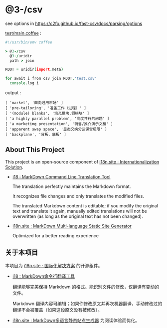 # @3-/csv

see options in https://c2fo.github.io/fast-csv/docs/parsing/options

[test/main.coffee](./test/main.coffee) :

```coffee
#!/usr/bin/env coffee

> @3-/csv
  @3-/uridir
  path > join

ROOT = uridir(import.meta)

for await i from csv join ROOT,'test.csv'
  console.log i
```

output :

```
[ 'market', '面向通用市场' ]
[ 'pre-tailoring', '准备工作（过程）' ]
[ '(module) blanks', '填充模块,假模块' ]
[ 'a highly parallel problem', '高度并行的问题' ]
[ 'a marketing presentation', '销售/推介演示文稿' ]
[ 'apparent swap space', '显态交换分区保留极限' ]
[ 'backplane', '背板，底板' ]
```

## About This Project

This project is an open-source component of [i18n.site ⋅ Internationalization Solution](https://i18n.site).

* [i18 : MarkDown Command Line Translation Tool](https://i18n.site/i18)

  The translation perfectly maintains the Markdown format.

  It recognizes file changes and only translates the modified files.

  The translated Markdown content is editable; if you modify the original text and translate it again, manually edited translations will not be overwritten (as long as the original text has not been changed).

* [i18n.site : MarkDown Multi-language Static Site Generator](https://i18n.site/i18n.site)

  Optimized for a better reading experience

## 关于本项目

本项目为 [i18n.site ⋅ 国际化解决方案](https://i18n.site) 的开源组件。

* [i18 :  MarkDown命令行翻译工具](https://i18n.site/i18)

  翻译能够完美保持 Markdown 的格式。能识别文件的修改，仅翻译有变动的文件。

  Markdown 翻译内容可编辑；如果你修改原文并再次机器翻译，手动修改过的翻译不会被覆盖（如果这段原文没有被修改）。

* [i18n.site : MarkDown多语言静态站点生成器](https://i18n.site/i18n.site) 为阅读体验而优化。